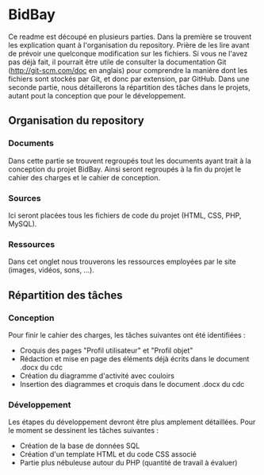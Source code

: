 # BidBay

Ce readme est découpé en plusieurs parties. Dans la première se trouvent les explication quant à l'organisation du repository. Prière de les lire avant de prévoir une quelconque modification sur les fichiers. Si vous ne l'avez pas déjà fait, il pourrait être utile de consulter la documentation Git (http://git-scm.com/doc en anglais) pour comprendre la manière dont les fichiers sont stockés par Git, et donc par extension, par GitHub.
Dans une seconde partie, nous détaillerons la répartition des tâches dans le projets, autant pout la conception que pour le développement.

## Organisation du repository
### Documents
Dans cette partie se trouvent regroupés tout les documents ayant trait à la conception du projet BidBay. Ainsi seront regroupés à la fin du projet le cahier des charges et le cahier de conception.

### Sources
Ici seront placées tous les fichiers de code du projet (HTML, CSS, PHP, MySQL).

### Ressources
Dans cet onglet nous trouverons les ressources employées par le site (images, vidéos, sons, ...).

## Répartition des tâches
### Conception
Pour finir le cahier des charges, les tâches suivantes ont été identifiées :
* Croquis des pages "Profil utilisateur" et "Profil objet"
* Rédaction et mise en page des éléments déjà écrits dans le document .docx du cdc
* Création du diagramme d'activité avec couloirs
* Insertion des diagrammes et croquis dans le document .docx du cdc

### Développement
Les étapes du développement devront être plus amplement détaillées. Pour le moment se dessinent les tâches suivantes :
* Création de la base de données SQL
* Création d'un template HTML et du code CSS associé
* Partie plus nébuleuse autour du PHP (quantité de travail à évaluer)

